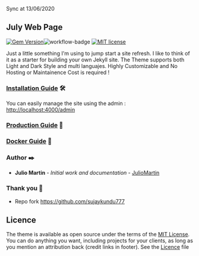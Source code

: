 Sync at 13/06/2020

## July Web Page

[![Gem Version](https://badge.fury.io/rb/devlopr.svg)](https://badge.fury.io/rb/devlopr)![workflow-badge](https://github.com/sujaykundu777/devlopr-jekyll/workflows/deploy/badge.svg)
[![MIT license](https://img.shields.io/badge/License-MIT-blue.svg)](https://lbesson.mit-license.org/)

Just a little something I'm using to jump start a site refresh. I like to think of it as a starter for building your own Jekyll site.
The Theme supports both Light and Dark Style and multi languajes. Highly Customizable and No Hosting or Maintainence Cost is required !

### [Installation Guide](ReadmeIntallationGuide.md) 🛠️

You can easily manage the site using the admin : [http://localhost:4000/admin](http://localhost:4000/admin)

### [Production Guide](ReadmeMultiLangAndproduction.md) 📢

### [Docker Guide](ReadmeDocker.md) 🚀


### <a name="Author">Author ✒️

* **Julio Martin** - *Initial work and documentation* - [JulioMartin](https://github.com/JulioUrjc)

<!-- También puedes mirar la lista de todos los [contribuyentes](https://github.com/your/project/contributors) quíenes han participado en este proyecto.--> 

### <a name="Thankyou">Thank you 🎁

 <!-- 📢 🍺 🤓 📄 📌 🖇️ 🔧 ⌨️ 🔩 ⚙️ 🚀 📋-->

- Repo fork https://github.com/sujaykundu777


## Licence

The theme is available as open source under the terms of the [MIT License](https://opensource.org/licenses/MIT). You can do anything you want, including projects for your clients, as long as you mention an attribution back (credit links in footer). See the [Licence](https://github.com/sujaykundu777/devlopr-jekyll/blob/master/LICENSE) file
